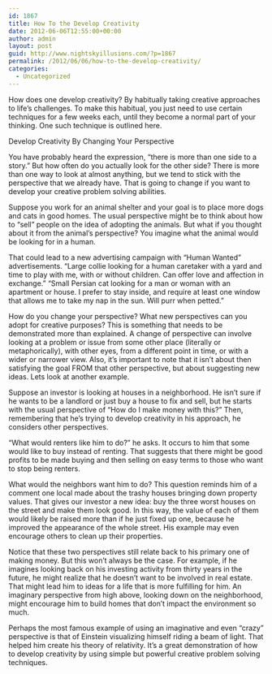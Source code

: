 ```yaml
---
id: 1867
title: How To the Develop Creativity
date: 2012-06-06T12:55:00+00:00
author: admin
layout: post
guid: http://www.nightskyillusions.com/?p=1867
permalink: /2012/06/06/how-to-the-develop-creativity/
categories:
  - Uncategorized
---
```

How does one develop creativity? By habitually taking creative approaches to life&#8217;s challenges. To make this habitual, you just need to use certain techniques for a few weeks each, until they become a normal part of your thinking. One such technique is outlined here.

Develop Creativity By Changing Your Perspective

You have probably heard the expression, &#8220;there is more than one side to a story.&#8221; But how often do you actually look for the other side? There is more than one way to look at almost anything, but we tend to stick with the perspective that we already have. That is going to change if you want to develop your creative problem solving abilities.

Suppose you work for an animal shelter and your goal is to place more dogs and cats in good homes. The usual perspective might be to think about how to &#8220;sell&#8221; people on the idea of adopting the animals. But what if you thought about it from the animal&#8217;s perspective? You imagine what the animal would be looking for in a human.

That could lead to a new advertising campaign with &#8220;Human Wanted&#8221; advertisements. &#8220;Large collie looking for a human caretaker with a yard and time to play with me, with or without children. Can offer love and affection in exchange.&#8221; &#8220;Small Persian cat looking for a man or woman with an apartment or house. I prefer to stay inside, and require at least one window that allows me to take my nap in the sun. Will purr when petted.&#8221;

How do you change your perspective? What new perspectives can you adopt for creative purposes? This is something that needs to be demonstrated more than explained. A change of perspective can involve looking at a problem or issue from some other place (literally or metaphorically), with other eyes, from a different point in time, or with a wider or narrower view. Also, it&#8217;s important to note that it isn&#8217;t about then satisfying the goal FROM that other perspective, but about suggesting new ideas. Lets look at another example.

Suppose an investor is looking at houses in a neighborhood. He isn&#8217;t sure if he wants to be a landlord or just buy a house to fix and sell, but he starts with the usual perspective of &#8220;How do I make money with this?&#8221; Then, remembering that he&#8217;s trying to develop creativity in his approach, he considers other perspectives.

&#8220;What would renters like him to do?&#8221; he asks. It occurs to him that some would like to buy instead of renting. That suggests that there might be good profits to be made buying and then selling on easy terms to those who want to stop being renters.

What would the neighbors want him to do? This question reminds him of a comment one local made about the trashy houses bringing down property values. That gives our investor a new idea: buy the three worst houses on the street and make them look good. In this way, the value of each of them would likely be raised more than if he just fixed up one, because he improved the appearance of the whole street. His example may even encourage others to clean up their properties.

Notice that these two perspectives still relate back to his primary one of making money. But this won&#8217;t always be the case. For example, if he imagines looking back on his investing activity from thirty years in the future, he might realize that he doesn&#8217;t want to be involved in real estate. That might lead him to ideas for a life that is more fulfilling for him. An imaginary perspective from high above, looking down on the neighborhood, might encourage him to build homes that don&#8217;t impact the environment so much.

Perhaps the most famous example of using an imaginative and even &#8220;crazy&#8221; perspective is that of Einstein visualizing himself riding a beam of light. That helped him create his theory of relativity. It&#8217;s a great demonstration of how to develop creativity by using simple but powerful creative problem solving techniques.
